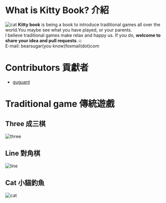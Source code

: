 # What is Kitty Book? 介紹
![cat](https://github.com/Guguant/kitty-book/blob/master/kitty.png) **Kitty book** is being a book to introduce traditional games all over the world.You maybe see what you have played, or your parents.  
I believe traditional games make relax and happy us. If you do, **welcome to share your idea and pull requests**.:relaxed:  
E-mail: bearsugar(you know)foxmail(dot)com

# Contributors 貢獻者
* [guguant](https://github.com/Guguant)

# Traditional game 傳統遊戲
## Three 成三棋
  ![three](https://github.com/Guguant/bear/blob/master/demo-picture/three.png)

## Line 對角棋
  ![line](https://github.com/Guguant/bear/blob/master/demo-picture/line.png)

## Cat 小貓釣魚
  ![cat](https://github.com/Guguant/bear/blob/master/demo-picture/cat.png)
